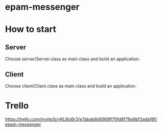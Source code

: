 # epam-messenger
# How to start
## Server
Choose server/Server.class as main class and build an application.
## Client
Choose client/Client.class as main class and build an application.
# Trello
https://trello.com/invite/b/yKLKpBr3/e7abab8d0869f70fd8f79a9bf3ada18f/epam-messenger

